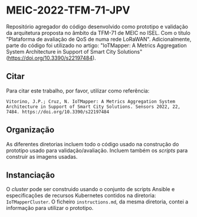 # MEIC-2022-TFM-71-JPV

Repositório agregador do código desenvolvido como prototipo e validação da arquitetura proposta no âmbito da TFM-71 de MEIC no ISEL. Com o título "Plataforma de avaliação de QoS de numa rede LoRaWAN". Adicionalmente, parte do código foi utilizado no artigo: "IoTMapper: A Metrics Aggregation System Architecture in Support of Smart City Solutions" (https://doi.org/10.3390/s22197484).
 
## Citar
 
 Para citar este trabalho, por favor, utilizar como referência:
 
 ```
Vitorino, J.P.; Cruz, N. IoTMapper: A Metrics Aggregation System Architecture in Support of Smart City Solutions. Sensors 2022, 22, 7484. https://doi.org/10.3390/s22197484 
```
 
 ## Organização
 
 As diferentes diretorias incluem todo o código usado na construção do prototipo usado para validação/avaliação. Incluem também os *scripts* para construir as imagens usadas.
 
 ## Instanciação
 
 O *cluster* pode ser construido usando o conjunto de scripts Ansible e especificações de recursos Kubernetes contidos na diretoria: `IoTMapperCluster`. O ficheiro `instructions.md`, da mesma diretoria, contei a informação para utilizar o prototipo. 

